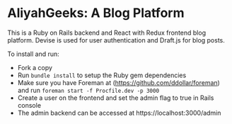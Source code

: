 # AliyahGeeks: A Blog Platform

This is a Ruby on Rails backend and React with Redux frontend blog platform. Devise is used for user authentication and Draft.js for blog posts.

To install and run:

* Fork a copy
* Run `bundle install` to setup the Ruby gem dependencies
* Make sure you have Foreman at (https://github.com/ddollar/foreman) and run `foreman start -f Procfile.dev -p 3000`
* Create a user on the frontend and set the admin flag to true in Rails console
* The admin backend can be accessed at https://localhost:3000/admin 
